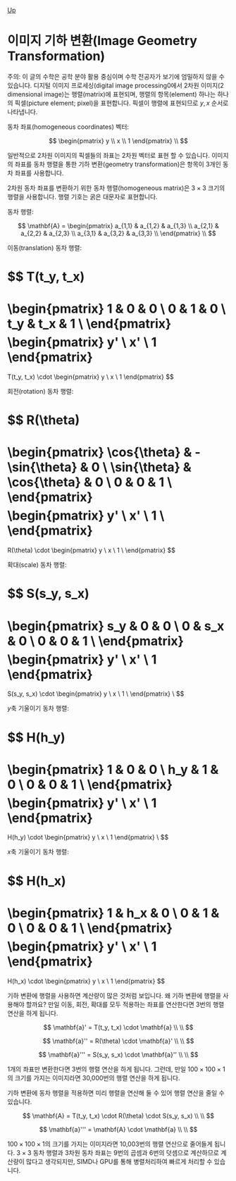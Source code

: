 [Up](index.md)

# 이미지 기하 변환(Image Geometry Transformation)

주의: 이 글의 수학은 공학 분야 활용 중심이며 수학 전공자가 보기에 엄밀하지 않을 수 있습니다.
디지털 이미지 프로세싱(digital image processing0에서 2차원 이미지(2 dimensional image)는 행렬(matrix)에 표현되며, 행렬의 항목(element) 하나는 하나의 픽셀(picture element; pixel)을 표현합니다. 픽셀이 행렬에 표현되므로 $y, x$ 순서로 나타냅니다.

동차 좌표(homogeneous coordinates) 벡터:

$$
\begin{pmatrix}
y \\
x \\
1
\end{pmatrix}
\\
$$

일반적으로 2차원 이미지의 픽셀들의 좌표는 2차원 벡터로 표현 할 수 있습니다. 이미지의 좌표를 동차 행렬을 통한 기하 변환(geometry transformation)은 항목이 3개인 동차 좌표를 사용합니다.

2차원 동차 좌표를 변환하기 위한 동차 행렬(homogeneous matrix)은 $3 \times 3$ 크기의 행렬을 사용합니다. 행렬 기호는 굵은 대문자로 표현합니다.

동차 행렬:

$$
\mathbf{A} = \begin{pmatrix} 
a_{1,1} & a_{1,2} & a_{1,3} \\
a_{2,1} & a_{2,2} & a_{2,3} \\
a_{3,1} & a_{3,2} & a_{3,3} \\
\end{pmatrix}
\\
$$

이동(translation) 동차 행렬:

$$
T(t_y, t_x)
=
\begin{pmatrix} 
1 & 0 & 0 \\
0 & 1 & 0 \\
t_y & t_x & 1 \\
\end{pmatrix}
$$
$$
\begin{pmatrix}
y' \\
x' \\
1
\end{pmatrix}
=
T(t_y, t_x)
\cdot
\begin{pmatrix}
y \\
x \\
1
\end{pmatrix}
$$

회전(rotation) 동차 행렬:

$$
R(\theta)
=
\begin{pmatrix}
\cos{\theta} & -\sin{\theta} & 0 \\
\sin{\theta} & \cos{\theta} & 0 \\
0 & 0 & 1 \\
\end{pmatrix}
$$
$$
\begin{pmatrix}
y' \\
x' \\
1 \\
\end{pmatrix}
=
R(\theta)
\cdot
\begin{pmatrix}
y \\
x \\
1 \\
\end{pmatrix}
$$

확대(scale) 동차 행렬:

$$
S(s_y, s_x)
=
\begin{pmatrix} 
s_y & 0 & 0 \\
0 & s_x & 0 \\
0 & 0 & 1 \\
\end{pmatrix}
$$
$$
\begin{pmatrix}
y' \\
x' \\
1
\end{pmatrix}
=
S(s_y, s_x)
\cdot
\begin{pmatrix}
y \\
x \\
1 \\
\end{pmatrix}
\\
$$

$y$축 기울이기 동차 행렬:

$$
H(h_y)
=
\begin{pmatrix} 
1 & 0 & 0 \\
h_y & 1 & 0 \\
0 & 0 & 1 \\
\end{pmatrix}
$$
$$
\begin{pmatrix}
y' \\
x' \\
1
\end{pmatrix}
=
H(h_y)
\cdot
\begin{pmatrix}
y \\
x \\
1
\end{pmatrix}
\\
$$

$x$축 기울이기 동차 행렬:

$$
H(h_x)
=
\begin{pmatrix} 
1 & h_x & 0 \\
0 & 1 & 0 \\
0 & 0 & 1 \\
\end{pmatrix}
$$
$$
\begin{pmatrix}
y' \\
x' \\
1
\end{pmatrix}
=
H(h_x)
\cdot
\begin{pmatrix}
y \\
x \\
1
\end{pmatrix}
$$

기하 변환에 행렬을 사용하면 계산량이 많은 것처럼 보입니다. 왜 기하 변환에 행렬을 사용해야 할까요? 만일 이동, 회전, 확대를 모두 적용하는 좌표를 연산한다면 3번의 행렬 연산을 하게 됩니다.

$$
\mathbf{a}' = T(t_y, t_x) \cdot \mathbf{a} \\
\\
$$

$$
\mathbf{a}'' = R(\theta) \cdot \mathbf{a}' \\
\\
$$

$$
\mathbf{a}''' = S(s_y, s_x) \cdot \mathbf{a}'' \\
\\
$$

1개의 좌표만 변환한다면 3번의 행렬 연산을 하게 됩니다. 그런데, 만일 $100\times100 \times 1$의 크기를 가지는 이미지라면 30,000번의 행렬 연산을 하게 됩니다.

기하 변환에 동차 행렬을 적용하면 미리 행렬을 연산해 둘 수 있어 행렬 연산을 줄일 수 있습니다.

$$
\mathbf{A} = T(t_y, t_x) \cdot R(\theta) \cdot S(s_y, s_x) \\
\\
$$

$$
\mathbf{a}''' = \mathbf{A} \cdot \mathbf{a} \\
\\
$$

$100 \times 100 \times 1$의 크기를 가지는 이미지라면 10,003번의 행렬 연산으로 줄어들게 됩니다. $3\times3$ 동차 행렬과 3차원 동차 좌표는 9번의 곱셈과 6번의 덧셈으로 계산하므로 계산량이 많다고 생각되지만, SIMD나 GPU를 통해 병렬처리하여 빠르게 처리할 수 있습니다.


